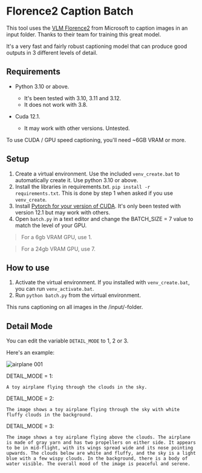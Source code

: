 # Florence2 Caption Batch
This tool uses the [VLM Florence2](https://huggingface.co/microsoft/Florence-2-large) from Microsoft to caption images in an input folder. Thanks to their team for training this great model.

It's a very fast and fairly robust captioning model that can produce good outputs in 3 different levels of detail.

## Requirements
* Python 3.10 or above.
  * It's been tested with 3.10, 3.11 and 3.12.
  * It does not work with 3.8.

* Cuda 12.1.
  * It may work with other versions. Untested.
 
To use CUDA / GPU speed captioning, you'll need ~6GB VRAM or more.

## Setup
1. Create a virtual environment. Use the included `venv_create.bat` to automatically create it. Use python 3.10 or above.
2. Install the libraries in requirements.txt. `pip install -r requirements.txt`. This is done by step 1 when asked if you use `venv_create`.
3. Install [Pytorch for your version of CUDA](https://pytorch.org/). It's only been tested with version 12.1 but may work with others.
4. Open `batch.py` in a text editor and change the BATCH_SIZE = 7 value to match the level of your GPU.

>   For a 6gb VRAM GPU, use 1.
  
>   For a 24gb VRAM GPU, use 7.

## How to use
1. Activate the virtual environment. If you installed with `venv_create.bat`, you can run `venv_activate.bat`.
2. Run `python batch.py` from the virtual environment.

This runs captioning on all images in the /input/-folder.

## Detail Mode
You can edit the variable `DETAIL_MODE` to 1, 2 or 3.

Here's an example:

![airplane 001](https://github.com/user-attachments/assets/61219c96-5ed1-4bb6-acee-17ddef62fe52)

DETAIL_MODE = 1:
```
A toy airplane flying through the clouds in the sky.
```

DETAIL_MODE = 2:
```
The image shows a toy airplane flying through the sky with white fluffy clouds in the background.
```


DETAIL_MODE = 3:
```
The image shows a toy airplane flying above the clouds. The airplane is made of gray yarn and has two propellers on either side. It appears to be in mid-flight, with its wings spread wide and its nose pointing upwards. The clouds below are white and fluffy, and the sky is a light blue with a few wispy clouds. In the background, there is a body of water visible. The overall mood of the image is peaceful and serene.
```
